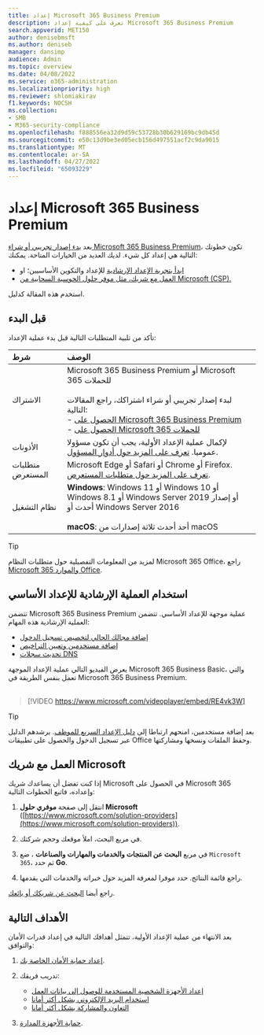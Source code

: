 ```yaml
---
title: إعداد Microsoft 365 Business Premium
description: تعرف على كيفية إعداد Microsoft 365 Business Premium
search.appverid: MET150
author: denisebmsft
ms.author: deniseb
manager: dansimp
audience: Admin
ms.topic: overview
ms.date: 04/08/2022
ms.service: o365-administration
ms.localizationpriority: high
ms.reviewer: shlomiakirav
f1.keywords: NOCSH
ms.collection:
- SMB
- M365-security-compliance
ms.openlocfilehash: f888556ea32d9d59c53728b30b629169bc9db45d
ms.sourcegitcommit: e50c13d9be3ed05ecb156d497551acf2c9da9015
ms.translationtype: MT
ms.contentlocale: ar-SA
ms.lasthandoff: 04/27/2022
ms.locfileid: "65093229"
---
```

# <a name="set-up-microsoft-365-business-premium"></a>إعداد Microsoft 365 Business Premium

بعد [بدء إصدار تجريبي أو شراء Microsoft 365 Business Premium](get-microsoft-365-business-premium.md)، تكون خطوتك التالية هي إعداد كل شيء. لديك العديد من الخيارات المتاحة. يمكنك:

- [ابدأ بتجربة الإعداد الإرشادية](#use-the-guided-process-for-basic-setup) للإعداد والتكوين الأساسيين؛ او
- [العمل مع شريك، مثل موفر حلول الحوسبة السحابية من Microsoft (CSP).](#work-with-a-microsoft-partner)

استخدم هذه المقالة كدليل.

## <a name="before-you-begin"></a>قبل البدء

تأكد من تلبية المتطلبات التالية قبل بدء عملية الإعداد:

| شرط | الوصف |
|:---|:---|
| الاشتراك | Microsoft 365 Business Premium أو Microsoft 365 للحملات <br/><br/> لبدء إصدار تجريبي أو شراء اشتراكك، راجع المقالات التالية: <br/>- [الحصول على Microsoft 365 Business Premium](get-microsoft-365-business-premium.md)<br/>- [الحصول على Microsoft 365 للحملات](get-microsoft-365-campaigns.md) |
| الأذونات  | لإكمال عملية الإعداد الأولية، يجب أن تكون مسؤولا عموميا. [تعرف على المزيد حول أدوار المسؤول](../admin/add-users/about-admin-roles.md). |
| متطلبات المستعرض | Microsoft Edge أو Safari أو Chrome أو Firefox. [تعرف على المزيد حول متطلبات المستعرض](https://www.microsoft.com/microsoft-365/microsoft-365-and-office-resources#coreui-heading-uyetipy).  |
| نظام التشغيل | **Windows**: Windows 11 أو Windows 10 أو Windows 8.1 أو Windows Server 2019 أو إصدار أحدث أو Windows Server 2016<br/><br/>**macOS**: أحد أحدث ثلاثة إصدارات من macOS |

> [!TIP]
> لمزيد من المعلومات التفصيلية حول متطلبات النظام Microsoft 365 Office، راجع [Microsoft 365 والموارد Office](https://www.microsoft.com/microsoft-365/microsoft-365-and-office-resources).

## <a name="use-the-guided-process-for-basic-setup"></a>استخدام العملية الإرشادية للإعداد الأساسي

تتضمن Microsoft 365 Business Premium عملية موجهة للإعداد الأساسي. تتضمن العملية الإرشادية هذه المهام:

- [إضافة مجالك الحالي لتخصيص تسجيل الدخول](../admin/setup/setup-business-basic.md#add-your-domain-to-personalize-sign-in)
- [إضافة مستخدمين وتعيين التراخيص](../admin/add-users/add-users.md)
- [تحديث سجلات DNS](../admin/setup/setup-business-basic.md#connect-your-domain)

يعرض الفيديو التالي عملية الإعداد الموجهة Microsoft 365 Business Basic، والتي تعمل بنفس الطريقة في Microsoft 365 Business Premium.<br/><br/>

> [!VIDEO https://www.microsoft.com/videoplayer/embed/RE4vk3W]

> [!TIP]
> بعد إضافة مستخدمين، امنحهم ارتباطا إلى [دليل الإعداد السريع للموظف](../admin/setup/employee-quick-setup.md). يرشدهم الدليل عبر تسجيل الدخول والحصول على تطبيقات Office وحفظ الملفات ونسخها ومشاركتها.

## <a name="work-with-a-microsoft-partner"></a>العمل مع شريك Microsoft

إذا كنت تفضل أن يساعدك شريك Microsoft في الحصول على Microsoft 365 وإعداده، فاتبع الخطوات التالية:

1. انتقل إلى صفحة **موفري حلول Microsoft** ([https://www.microsoft.com/solution-providers](https://www.microsoft.com/solution-providers)).

2. في مربع البحث، املأ موقعك وحجم شركتك. 

3. في مربع **البحث عن المنتجات والخدمات والمهارات والصناعات** ، ضع `Microsoft 365`، ثم حدد **Go**.

4. راجع قائمة النتائج. حدد موفرا لمعرفة المزيد حول خبراته والخدمات التي يقدمها.

راجع أيضا [البحث عن شريكك أو بائعك](../admin/manage/find-your-partner-or-reseller.md).

## <a name="next-objectives"></a>الأهداف التالية

بعد الانتهاء من عملية الإعداد الأولية، تتمثل أهدافك التالية في إعداد قدرات الأمان والتوافق:

1. [إعداد حماية الأمان الخاصة بك](m365bp-security-overview.md).

2. تدريب فريقك:

   - [إعداد الأجهزة الشخصية المستخدمة للوصول إلى بيانات العمل](m365bp-devices-overview.md)
   - [استخدام البريد الإلكتروني بشكل أكثر أمانا](m365bp-protect-email-overview.md)
   - [التعاون والمشاركة بشكل أكثر أمانا](m365bp-collaborate-share-securely.md)

3. [حماية الأجهزة المدارة](m365bp-protect-devices.md).

